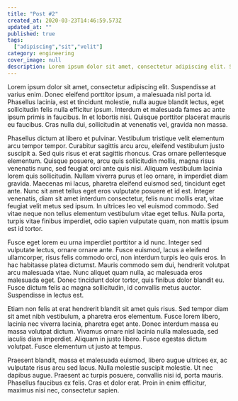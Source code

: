 ```yaml
---
title: "Post #2"
created_at: 2020-03-23T14:46:59.573Z
updated_at: ""
published: true
tags:
  ["adipiscing","sit","velit"]
category: engineering
cover_image: null
description: Lorem ipsum dolor sit amet, consectetur adipiscing elit. Suspendisse at varius enim. Donec eleifend porttitor ipsum, a malesuada nisl porta id. Phasellus lacinia, est et tincidunt molestie, nulla augue blandit lectus, eget sollicitudin felis nulla efficitur ipsum. Interdum et malesuada fames ac ante ipsum primis in faucibus. In et lobortis nisi. Quisque porttitor placerat mauris eu faucibus. Cras nulla dui, sollicitudin at venenatis vel, gravida non massa.
---
```

Lorem ipsum dolor sit amet, consectetur adipiscing elit. Suspendisse at varius enim. Donec eleifend porttitor ipsum, a malesuada nisl porta id. Phasellus lacinia, est et tincidunt molestie, nulla augue blandit lectus, eget sollicitudin felis nulla efficitur ipsum. Interdum et malesuada fames ac ante ipsum primis in faucibus. In et lobortis nisi. Quisque porttitor placerat mauris eu faucibus. Cras nulla dui, sollicitudin at venenatis vel, gravida non massa.

Phasellus dictum at libero et pulvinar. Vestibulum tristique velit elementum arcu tempor tempor. Curabitur sagittis arcu arcu, eleifend vestibulum justo suscipit a. Sed quis risus et erat sagittis rhoncus. Cras ornare pellentesque elementum. Quisque posuere, arcu quis sollicitudin mollis, magna risus venenatis nunc, sed feugiat orci ante quis nisi. Aliquam vestibulum lacinia lorem quis sollicitudin. Nullam viverra purus et leo ornare, in imperdiet diam gravida. Maecenas mi lacus, pharetra eleifend euismod sed, tincidunt eget ante. Nunc sit amet tellus eget eros vulputate posuere et id est. Integer venenatis, diam sit amet interdum consectetur, felis nunc mollis erat, vitae feugiat velit metus sed ipsum. In ultrices leo vel euismod commodo. Sed vitae neque non tellus elementum vestibulum vitae eget tellus. Nulla porta, turpis vitae finibus imperdiet, odio sapien vulputate quam, non mattis ipsum est id tortor.

Fusce eget lorem eu urna imperdiet porttitor a id nunc. Integer sed vulputate lectus, ornare ornare ante. Fusce euismod, lacus a eleifend ullamcorper, risus felis commodo orci, non interdum turpis leo quis eros. In hac habitasse platea dictumst. Mauris commodo sem dui, hendrerit volutpat arcu malesuada vitae. Nunc aliquet quam nulla, ac malesuada eros malesuada eget. Donec tincidunt dolor tortor, quis finibus dolor blandit eu. Fusce dictum felis ac magna sollicitudin, id convallis metus auctor. Suspendisse in lectus est.

Etiam non felis at erat hendrerit blandit sit amet quis risus. Sed tempor diam sit amet nibh vestibulum, a pharetra eros elementum. Fusce lorem libero, lacinia nec viverra lacinia, pharetra eget ante. Donec interdum massa eu massa volutpat dictum. Vivamus ornare nisl lacinia nulla malesuada, sed iaculis diam imperdiet. Aliquam in justo libero. Fusce egestas dictum volutpat. Fusce elementum ut justo at tempus.

Praesent blandit, massa et malesuada euismod, libero augue ultrices ex, ac vulputate risus arcu sed lacus. Nulla molestie suscipit molestie. Ut nec dapibus augue. Praesent ac turpis posuere, convallis nisi id, porta mauris. Phasellus faucibus ex felis. Cras et dolor erat. Proin in enim efficitur, maximus nisi nec, consectetur sapien.
      
  